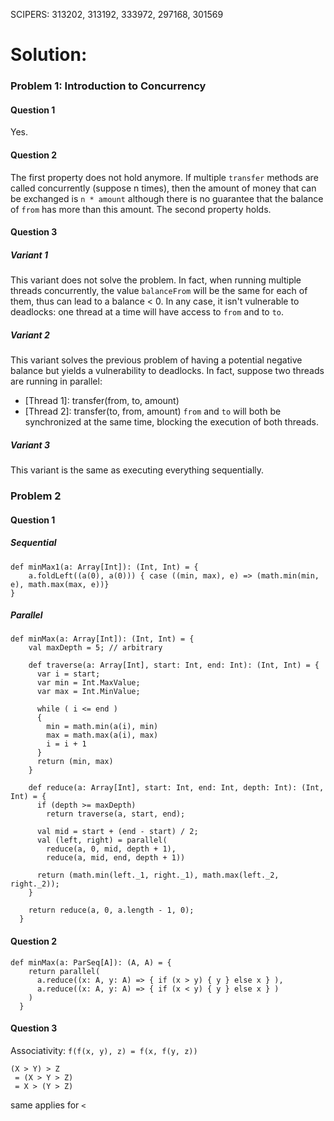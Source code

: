 SCIPERS: 313202, 313192, 333972, 297168, 301569


# Solution:

### Problem 1: Introduction to Concurrency
#### Question 1
Yes.
#### Question 2
The first property does not hold anymore. If multiple `transfer` methods are called concurrently (suppose n times), then the amount of money that can be exchanged is `n * amount` although there is no guarantee that the balance of `from` has more than this amount.
The second property holds.


#### Question 3
##### Variant 1
This variant does not solve the problem. In fact, when running multiple threads concurrently, the value `balanceFrom` will be the same for each of them, thus can lead to a balance < 0.
In any case, it isn't vulnerable to deadlocks: one thread at a time will have access to `from` and to `to`.

##### Variant 2
This variant solves the previous problem of having a potential negative balance but yields a vulnerability to deadlocks. In fact, suppose two threads are running in parallel:
 - [Thread 1]: transfer(from, to, amount)
 - [Thread 2]: transfer(to, from, amount)
`from` and `to` will both be synchronized at the same time, blocking the execution of both threads.

##### Variant 3
This variant is the same as executing everything sequentially.

### Problem 2
#### Question 1
##### Sequential
```
def minMax1(a: Array[Int]): (Int, Int) = {
    a.foldLeft((a(0), a(0))) { case ((min, max), e) => (math.min(min, e), math.max(max, e))}
}
```

##### Parallel
```
def minMax(a: Array[Int]): (Int, Int) = {
    val maxDepth = 5; // arbitrary

    def traverse(a: Array[Int], start: Int, end: Int): (Int, Int) = {
      var i = start;
      var min = Int.MaxValue;
      var max = Int.MinValue;

      while ( i <= end )
      {
        min = math.min(a(i), min)
        max = math.max(a(i), max)
        i = i + 1
      }
      return (min, max)
    }
      
    def reduce(a: Array[Int], start: Int, end: Int, depth: Int): (Int, Int) = {
      if (depth >= maxDepth) 
        return traverse(a, start, end);

      val mid = start + (end - start) / 2;
      val (left, right) = parallel(
        reduce(a, 0, mid, depth + 1), 
        reduce(a, mid, end, depth + 1))

      return (math.min(left._1, right._1), math.max(left._2, right._2));
    }

    return reduce(a, 0, a.length - 1, 0);
  }
```

#### Question 2
```
def minMax(a: ParSeq[A]): (A, A) = {
    return parallel(
      a.reduce((x: A, y: A) => { if (x > y) { y } else x } ),
      a.reduce((x: A, y: A) => { if (x < y) { y } else x } )
    )
  }
```

#### Question 3
Associativity: `f(f(x, y), z) = f(x, f(y, z))`
```
(X > Y) > Z
 = (X > Y > Z)
 = X > (Y > Z)
```

same applies for `< `

